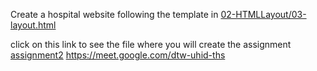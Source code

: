 Create a hospital website following the template in [02-HTMLLayout/03-layout.html](../02-HTMLLayout/03-layout.html)

click on this link to see the file where you will create the assignment [assignment2](assignment2.html) 
https://meet.google.com/dtw-uhid-ths